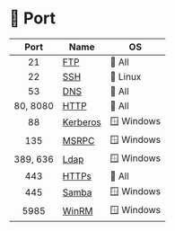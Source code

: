 # 🔌 Port

| Port     | Name                            | OS        |
|:--------:|---------------------------------|-----------|
| 21       | [FTP     ](Linux.md#FTP)        | 🌌 All    |
| 22       | [SSH     ]()                    | 🐧 Linux  |
| 53       | [DNS     ](Network.md#DNS)      | 🌌 All    |
| 80, 8080 | [HTTP    ](Web.md)              | 🌌 All    |
| 88       | [Kerberos](Windows.md#Kerberos) | 🪟 Windows |
| 135      | [MSRPC   ](Windows.md#MSRPC)    | 🪟 Windows |
| 389, 636 | [Ldap    ](Windows.md#Ldap)     | 🪟 Windows |
| 443      | [HTTPs   ](Web.md)              | 🌌 All    |
| 445      | [Samba   ](Windows.md#Samba)    | 🪟 Windows |
| 5985     | [WinRM   ](Windows.md#WinRM)    | 🪟 Windows |